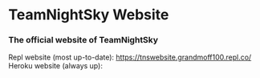 # TeamNightSky Website
### The official website of TeamNightSky

Repl website (most up-to-date): https://tnswebsite.grandmoff100.repl.co/
Heroku website (always up):